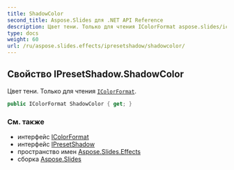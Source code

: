```yaml
---
title: ShadowColor
second_title: Aspose.Slides для .NET API Reference
description: Цвет тени. Только для чтения IColorFormat aspose.slides/icolorformat.
type: docs
weight: 60
url: /ru/aspose.slides.effects/ipresetshadow/shadowcolor/
---
```


## Свойство IPresetShadow.ShadowColor

Цвет тени. Только для чтения [`IColorFormat`](../../../aspose.slides/icolorformat).

```csharp
public IColorFormat ShadowColor { get; }
```

### См. также

* интерфейс [IColorFormat](../../../aspose.slides/icolorformat)
* интерфейс [IPresetShadow](../../ipresetshadow)
* пространство имен [Aspose.Slides.Effects](../../ipresetshadow)
* сборка [Aspose.Slides](../../../)

<!-- DO NOT EDIT: сгенерировано xmldocmd для Aspose.Slides.dll -->